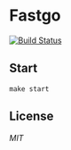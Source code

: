 # Fastgo

[![Build Status](https://travis-ci.org/ivpusic/grpool.svg?branch=master)](https://github.com/infinitasx/easi-go-aws)

## Start
```
make start
```

## License
*MIT*